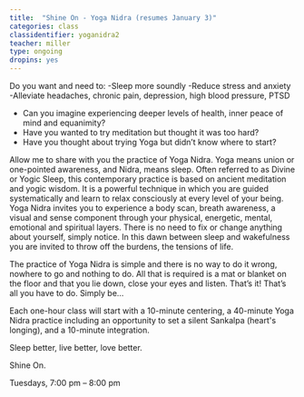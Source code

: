 ```yaml
---
title:  "Shine On - Yoga Nidra (resumes January 3)"
categories: class
classidentifier: yoganidra2
teacher: miller
type: ongoing
dropins: yes
---
```

Do you want and need to:
-Sleep more soundly
-Reduce stress and anxiety
-Alleviate headaches, chronic pain, depression, high blood pressure, PTSD

* Can you imagine experiencing deeper levels of health, inner peace of mind and equanimity?
* Have you wanted to try meditation but thought it was too hard?
* Have you thought about trying Yoga but didn’t know where to start?

Allow me to share with you the practice of Yoga Nidra. Yoga means union or one-pointed awareness, and Nidra, means sleep. Often referred to as Divine or Yogic Sleep, this contemporary practice is based on ancient meditation and yogic wisdom. It is a powerful technique in which you are guided systematically and learn to relax consciously at every level of your being. Yoga Nidra invites you to experience a body scan, breath awareness, a visual and sense component through your physical, energetic, mental, emotional and spiritual layers. There is no need to fix or change anything about yourself, simply notice. In this dawn between sleep and wakefulness you are invited to throw off the burdens, the tensions of life.

The practice of Yoga Nidra is simple and there is no way to do it wrong, nowhere to go and nothing to do. All that is required is a mat or blanket on the floor and that you lie down, close your eyes and listen. That’s it! That’s all you have to do. Simply be…

Each one-hour class will start with a 10-minute centering, a 40-minute Yoga Nidra practice including an opportunity to set a silent Sankalpa (heart's longing), and a 10-minute integration.

Sleep better, live better, love better.

Shine On.

Tuesdays, 7:00 pm – 8:00 pm
